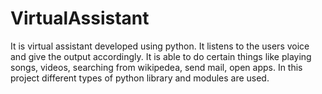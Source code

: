 # VirtualAssistant
It is virtual assistant developed using python.
It listens to the users voice and give the output accordingly.
It is able to do certain things like playing songs, videos, searching from wikipedea, send mail, open apps.
In this project different types of python library and modules are used.
